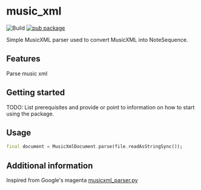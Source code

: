 <!-- 
This README describes the package. If you publish this package to pub.dev,
this README's contents appear on the landing page for your package.

For information about how to write a good package README, see the guide for
[writing package pages](https://dart.dev/guides/libraries/writing-package-pages). 

For general information about developing packages, see the Dart guide for
[creating packages](https://dart.dev/guides/libraries/create-library-packages)
and the Flutter guide for
[developing packages and plugins](https://flutter.dev/developing-packages). 
-->
# music_xml

![Build](https://github.com/de-men/music_xml/workflows/ci/badge.svg)
[![pub package](https://img.shields.io/pub/v/music_xml.svg)](https://pub.dev/packages/draft_widget)

Simple MusicXML parser used to convert MusicXML into NoteSequence.

## Features

Parse music xml

## Getting started

TODO: List prerequisites and provide or point to information on how to
start using the package.

## Usage

```dart
final document = MusicXmlDocument.parse(file.readAsStringSync());
```

## Additional information

Inspired from Google's magenta [musicxml_parser.py](https://github.com/magenta/note-seq/blob/main/note_seq/musicxml_parser.py)
